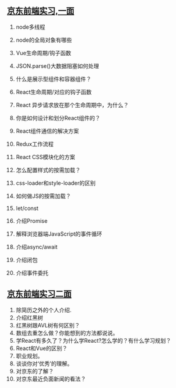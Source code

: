## [京东前端实习,一面](<https://www.nowcoder.com/discuss/156480>) ##

1. node多线程

2. node的全局对象有哪些

3. Vue生命周期/钩子函数

4. JSON.parse()大数据阻塞如何处理

5. 什么是展示型组件和容器组件？

6. React生命周期/对应的钩子函数

7. React 异步请求放在那个生命周期中，为什么？

8. 你是如何设计和划分React组件的？

9. React组件通信的解决方案

10. Redux工作流程

11. React CSS模块化的方案

12. 怎么配置样式的按需加载？

13. css-loader和style-loader的区别

14. 如何做JS的按需加载？

15. let/const

16. 介绍Promise

17. 解释浏览器端JavaScript的事件循环

18. 介绍async/await

19. 介绍闭包

20. 介绍事件委托

## [京东前端实习二面](<https://www.nowcoder.com/discuss/158546>) ##

1. 除简历之外的个人介绍.
2. 介绍红黑树
3. 红黑树跟AVL树有何区别？
4. 数组去重怎么做？你能想到的方法都说说。
5. 学React有多久了？为什么学React?怎么学的？有什么学习规划？
6. React和Vue的区别？
7. 职业规划。
8. 谈谈你对‘优秀’的理解。
9. 对京东的了解？
10. 对京东最近负面新闻的看法？